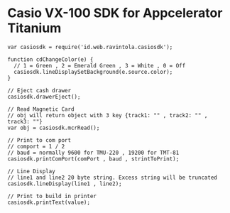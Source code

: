 Casio VX-100 SDK for Appcelerator Titanium
==========================================

    var casiosdk = require('id.web.ravintola.casiosdk');

    function cdChangeColor(e) {
      // 1 = Green , 2 = Emerald Green , 3 = White , 0 = Off
      casiosdk.lineDisplaySetBackground(e.source.color);
    }

    // Eject cash drawer
    casiosdk.drawerEject();
    
    // Read Magnetic Card
    // obj will return object with 3 key {track1: "" , track2: "" , track3: ""}
    var obj = casiosdk.mcrRead();
    
    // Print to com port
    // comport = 1 / 2
    // baud = normally 9600 for TMU-220 , 19200 for TMT-81
    casiosdk.printComPort(comPort , baud , strintToPrint);
    
    // Line Display
    // line1 and line2 20 byte string. Excess string will be truncated
    casiosdk.lineDisplay(line1 , line2);
    
    // Print to build in printer
    casiosdk.printText(value);
